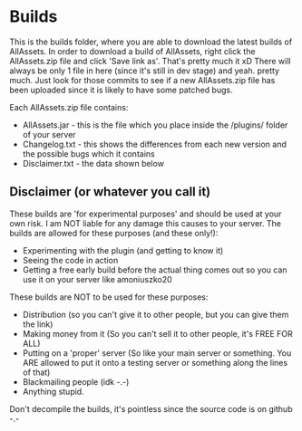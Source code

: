 Builds
======
This is the builds folder, where you are able to download the latest builds of AllAssets. In order to download a build of AllAssets, right click the AllAssets.zip file and click 'Save link as'.
That's pretty much it xD There will always be only 1 file in here (since it's still in dev stage) and yeah. pretty much. Just look for those commits to see if a new AllAssets.zip file has been uploaded since it is likely to have some patched bugs.

Each AllAssets.zip file contains:
* AllAssets.jar - this is the file which you place inside the /plugins/ folder of your server
* Changelog.txt - this shows the differences from each new version and the possible bugs which it contains
* Disclaimer.txt - the data shown below

Disclaimer (or whatever you call it)
------------------------------------
These builds are 'for experimental purposes' and should be used at your own risk. I am NOT liable for any damage this causes to your server.
The builds are allowed for these purposes (and these only!):
* Experimenting with the plugin (and getting to know it)
* Seeing the code in action
* Getting a free early build before the actual thing comes out so you can use it on your server like amoniuszko20

These builds are NOT to be used for these purposes:
* Distribution (so you can't give it to other people, but you can give them the link)
* Making money from it (So you can't sell it to other people, it's FREE FOR ALL)
* Putting on a 'proper' server (So like your main server or something. You ARE allowed to put it onto a testing server or something along the lines of that)
* Blackmailing people (idk -.-)
* Anything stupid.

Don't decompile the builds, it's pointless since the source code is on github -.-
